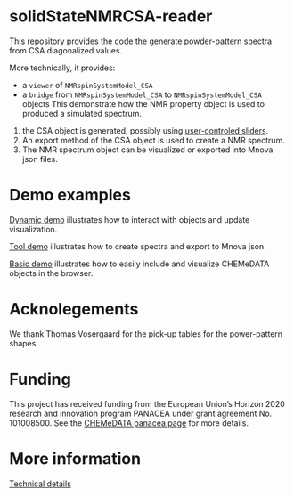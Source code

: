 # solidStateNMRCSA-reader

This repository provides the code the generate powder-pattern spectra from CSA diagonalized values.

More technically, it provides:
- a `viewer` of `NMRspinSystemModel_CSA`
- a `bridge` from `NMRspinSystemModel_CSA` to `NMRspinSystemModel_CSA` objects
This demonstrate how the NMR property object is used to produced a simulated spectrum.

1) the CSA object is generated, possibly using [user-controled sliders](html/demoSimSSnmr.html).
2) An export method of the CSA object is used to create a NMR spectrum.
3) The NMR spectrum object can be visualized or exported into Mnova json files.

# Demo examples

[Dynamic demo](html/demoSimSSnmr.html) illustrates how to interact with objects and update visualization.

[Tool demo](html/toolDemo.html) illustrates how to create spectra and export to Mnova json.

[Basic demo](html/basicDemo.html) illustrates how to easily include and visualize CHEMeDATA objects in the browser.

# Acknolegements

We thank Thomas Vosergaard for the pick-up tables for the power-pattern shapes.

# Funding

This project has received funding from the European Union’s Horizon 2020 research and innovation program PANACEA under grant agreement No. 101008500. See the [CHEMeDATA panacea page](https://chemedata.github.io/panacea/) for more details.

# More information

[Technical details](./technicalDetails.md)
